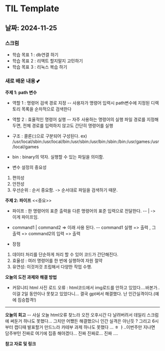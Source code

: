 # **TIL Template**

## **날짜: 2024-11-25**

### **스크럼**

- 학습 목표 1 : db연결 하기 
- 학습 목표 2 : 리액트 할지말지 고민하기 
- 학습 목표 3 : 리눅스 복습 하기 

### **새로 배운 내용 💕**

**주제 1:  path 변수**
- 역할 1 : 명령어 검색 경로 지정
-- 사용자가 명령어 입력시 path변수에 지정된 디렉토리 목록을 순차적으로 검색한다
- 역할 2 : 효율적인 명령어 실행
-- 자주 사용하는 명령어의 실행 파일 경로를 지정해 두면, 전체 경로를 입력하지 않고도 간단히 명령어를 실행

- 구조 : 콜론(:)으로 구분되어 구성된다.
ex) /usr/local/sbin:/usr/local/bin:/usr/sbin:/usr/bin:/sbin:/bin:/usr/games:/usr/local/games

- bin : binary의 약자. 실행할 수 있는 파일을 의미함.

- 변수 설정의 중요성 
1. 편의성
2. 안전성
3. 우선순위 : 순서 중요함. -> 순서대로 파일을 검색하기 때문.

**주제 2:  파이프** <<중요>>

- 파이프 : 한 명령어의 표준 출력을 다른 명령어의 표준 입력으로 전달한다.
-- | -> 이게 파이프임.

- command1 | command2 => 이래 사용 된다.
-- command1 실행 => 출력 , 그 출력 => command2의 입력 => 출력
- 장점
1. 데이터 처리를 단순하게 처리 할 수 있어 코드가 간단해진다.
2. 효율성 : 여러 명령어를 한 번에 실행하여 자원 절약
3. 유연성: 이것저것 조립해서 다양한 작업 수행.



**오늘의 도전 과제와 해결 방법**

- 커뮤니티 html 사진 로드 오류 : html코드에서 img로드를 안하고 있었다....바본가.. 이걸 2일 동안이나 못찾고 있었다니... 결국 gpt써서 해결했다. 난 인간실격이다.(예에 짐승합격!)

---

**오늘의 회고**
-- 사실 오늘 html오류 찾느라 오전 오후시간 다 날려버려서 데일리 스크럼에 써둔거 하나도 못했다... 그치만 어쨌든 해결했으니 인간 실격은 아닌듯 ? 그리고 6시부터 캡디때 발표할거 만드느라 카테부 과제 하나도 못했다 ... ㅎ ㅏ..이번주만 지나면 담주부턴 진짜로 여기에 집중 해야겠다... 진짜 진짜로... 진짜 .... 


**참고 자료 및 링크**

